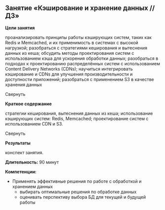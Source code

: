 ## Занятие «Кэширование и хранение данных // ДЗ»

**Цели занятия**

проанализировать принципы работы кэширующих систем, таких как Redis и Memcached, и их применимость в системах с высокой нагрузкой; разобраться с стратегиями кеширования и вытеснения данных из кеша; обсудить методы проектирования систем с использованием кэша для ускорения обработки данных; разобраться в подходах к проектированию распределённых систем с использованием Content Delivery Networks (CDNs); научиться интегрировать кэширование и CDNs для улучшения производительности и доступности приложений; разобраться с применением S3 в качестве хранения данных

Свернуть

**Краткое содержание**

стратегии кеширования, вытеснения данных из кеша; использование кэширующих систем: Redis, Memcached; проектирование систем с использованием CDN и S3.

Свернуть

**Результаты**

конспект занятия.

**Длительность:** 90 минут

**Компетенции:**

- Применять эффективные решения по работе с обработкой и хранением данных
    - выбирать оптимальные решения по обработке данных
    - оценивать перспективу выбора БД для текущей и будущей работы